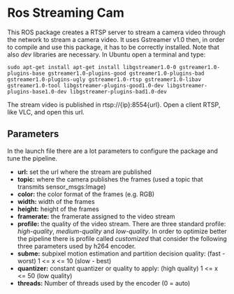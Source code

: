# Ros Streaming Cam
This ROS package creates a RTSP server to stream a camera video through the network to stream a camera video. It uses Gstreamer v1.0 then, in order to compile and use this package, it has to be correctly installed. Note that also *dev* libraries are necessary. In Ubuntu open a terminal and type:

```sudo apt-get install apt-get install libgstreamer1.0-0 gstreamer1.0-plugins-base gstreamer1.0-plugins-good gstreamer1.0-plugins-bad gstreamer1.0-plugins-ugly gstreamer1.0-rtsp gstreamer1.0-libav gstreamer1.0-tool libgstreamer-plugins-good1.0-dev libgstreamer-plugins-base1.0-dev libgstreamer-plugins-bad1.0-dev   ``` 

The stream video is published in rtsp://{ip}:8554{url}. Open a client RTSP, like VLC, and open this url.

## Parameters

In the launch file there are a lot parameters to configure the package and tune the pipeline.

* **url:** set the url where the stream are published
* **topic:** where the camera publishes the frames (used a topic that transmits sensor_msgs:Image)
* **color:** the color format of the frames (e.g. RGB)
* **width:** width of the frames
* **height:** height of the frames
* **framerate:** the framerate assigned to the video stream
* **profile:** the quality of the video stream. There are three standard profile: *high-quality*, *medium-quality* and *low-quality*. In order to optimize better the pipeline there is profile called *customized* that consider the following three parameters used by h264 encoder.
* **subme:** subpixel motion estimation and partition decision quality: (fast - worst) 1 <= x <= 10 (slow - best)
* **quantizer:** constant quantizer or quality to apply: (high quality) 1 <= x <= 50 (low quality)
* **threads:** Number of threads used by the encoder (0 = auto)
